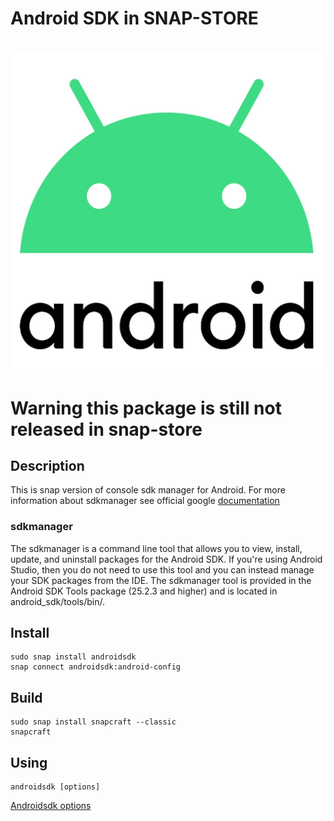 # Android SDK in SNAP-STORE

<h1 align="center">
  <img src="https://raw.githubusercontent.com/EndrII/sdkmanager-android/master/res/android%20sdk%20(snap-store).png" alt="">
  <br />
</h1>

# Warning this package is still not released in snap-store 

## Description 

  This is snap version of console sdk manager for Android. For more information about sdkmanager see official google [documentation](https://developer.android.com/studio/command-line/sdkmanager) 
  
  ### sdkmanager 

  The sdkmanager is a command line tool that allows you to view, install, update, and uninstall packages for the Android SDK. If you're using Android Studio, then you do not need to use this tool and you can instead manage your SDK packages from the IDE. 
  The sdkmanager tool is provided in the Android SDK Tools package (25.2.3 and higher) and is located in android_sdk/tools/bin/. 
  
## Install

    sudo snap install androidsdk
    snap connect androidsdk:android-config

## Build
    sudo snap install snapcraft --classic
    snapcraft 

## Using

```
androidsdk [options]
```

[Androidsdk options](https://developer.android.com/studio/command-line/sdkmanager) 
